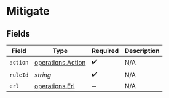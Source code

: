 # Mitigate


## Fields

| Field                                                  | Type                                                   | Required                                               | Description                                            |
| ------------------------------------------------------ | ------------------------------------------------------ | ------------------------------------------------------ | ------------------------------------------------------ |
| `action`                                               | [operations.Action](../../models/operations/action.md) | :heavy_check_mark:                                     | N/A                                                    |
| `ruleId`                                               | *string*                                               | :heavy_check_mark:                                     | N/A                                                    |
| `erl`                                                  | [operations.Erl](../../models/operations/erl.md)       | :heavy_minus_sign:                                     | N/A                                                    |